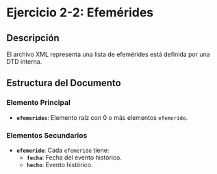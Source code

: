 # Ejercicio 2-2: Efemérides

## Descripción
El archivo XML representa una lista de efemérides está definida por una DTD interna.

## Estructura del Documento

### Elemento Principal
- **`efemerides`**: Elemento raíz con 0 o más elementos `efemeride`.

### Elementos Secundarios
- **`efemeride`**: Cada `efemeride` tiene:
  - **`fecha`**: Fecha del evento histórico.
  - **`hecho`**: Evento histórico.